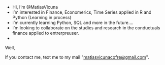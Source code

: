 - Hi, I’m @MatiasVicuna
- I’m interested in Finance, Economerics, Time Series applied in R and Python (Learning in process)
- I’m currently learning Python, SQL and more in the future....
- I’m looking to collaborate on the studies and research in the conductuals finance applied to entrerpreuser.
- 

Well, 

If you contact me, text me to my mail "matiasvicunacofre@gmail.com".

<!---
MatiasVicuna/MatiasVicuna is a ✨ special ✨ repository because its `README.md` (this file) appears on your GitHub profile.
You can click the Preview link to take a look at your changes.
--->
